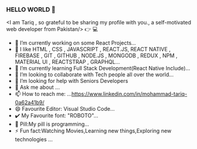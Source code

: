 ### HELLO WORLD 👋

<I am Tariq , so grateful to be sharing my profile with you., a self-motivated web developer from Pakistan/> 👉 💻

- 🔭 I’m currently working on some React Projects...
- 💙 I like HTML , CSS , JAVASCRIPT , REACT.JS, REACT NATIVE , FIREBASE , GIT , GITHUB , NODE.JS , MONGODB , REDUX , NPM , MATERIAL UI , REACTSTRAP , GRAPHQL...
- 🌱 I’m currently learning Full Stack Development(React Native Include)...
- 👯 I’m looking to collaborate with Tech people all over the world...
- 🤔 I’m looking for help with Seniors Developers
- 💬 Ask me about ...
- 📫 How to reach me: ...https://www.linkedin.com/in/mohammad-tariq-0a62a41b9/
- 😄 Favourite Editor: Visual Studio Code...
- ✔️ My Favourite font: "ROBOTO"...
- 💊 Pill:My pill is programming...
- ⚡ Fun fact:Watching Movies,Learning new things,Exploring new technologies ...
